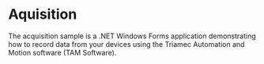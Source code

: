 # Aquisition
The acquisition sample is a .NET Windows Forms application demonstrating how to record data from your devices using the Triamec Automation and Motion software (TAM Software).
